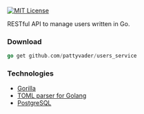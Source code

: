 [![MIT License](http://img.shields.io/badge/license-MIT-blue.svg?style=flat)](LICENSE)

RESTful API to manage users written in Go.

### Download

```go
go get github.com/pattyvader/users_service
```

### Technologies

* [Gorilla](https://github.com/gorilla/mux)
* [TOML parser for Golang](https://github.com/BurntSushi/toml)
* [PostgreSQL](https://www.postgresql.org/)
